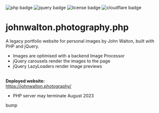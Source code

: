 
![php badge](https://img.shields.io/badge/PHP-v.7.4.33-99c.svg?logo=php&logoColor=99c&style=flat-square)
![jquery badge](https://img.shields.io/badge/jQuery-v.1.7.2-0769AD.svg?logo=jquery&logoColor=0985db&style=flat-square)
![license badge](https://img.shields.io/badge/License-AGPL_v3-yellow.svg?logo=gnu&logoColor=fafa78&style=flat-square)
![cloudflare badge](https://img.shields.io/endpoint?url=https://cloudflare-pages-badges.webmanager.workers.dev/?projectName=johnwalton-photography-php)


# johnwalton.photography.php
A legacy portfolio website for personal images by John Walton, built with PHP and jQuery.    
<!-- Hosted on AWS Amplify. -->

- Images are optimised with a backend Image Processor         
- jQuery carousels render the images to the page      
- jQuery LazyLoaders render image previews  <br><br>    

**Deployed website:**   
https://johnwalton.photography/

- PHP server may terminate August 2023


bump